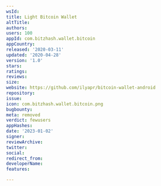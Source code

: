 ```yaml
---
wsId: 
title: Light Bitcoin Wallet
altTitle: 
authors: 
users: 100
appId: com.bitzhash.wallet.bitcoin
appCountry: 
released: '2020-03-11'
updated: '2020-04-28'
version: '1.0'
stars: 
ratings: 
reviews: 
size: 
website: https://github.com/ilyapr/bitcoin-wallet-android
repository: 
issue: 
icon: com.bitzhash.wallet.bitcoin.png
bugbounty: 
meta: removed
verdict: fewusers
appHashes: 
date: '2023-01-02'
signer: 
reviewArchive: 
twitter: 
social: 
redirect_from: 
developerName: 
features: 

---
```


